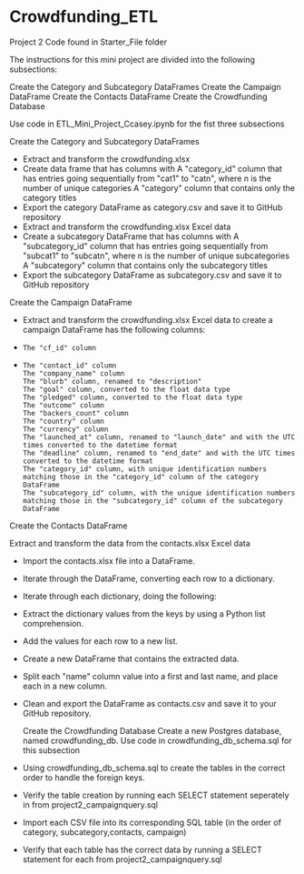 # Crowdfunding_ETL
Project 2
Code found in Starter_File folder

The instructions for this mini project are divided into the following subsections:

Create the Category and Subcategory DataFrames
Create the Campaign DataFrame
Create the Contacts DataFrame
Create the Crowdfunding Database

Use code in ETL_Mini_Project_Ccasey.ipynb for the fist three subsections

Create the Category and Subcategory DataFrames 
 
  - Extract and transform the crowdfunding.xlsx
  - Create data frame that has columns with
        A "category_id" column that has entries going sequentially from "cat1" to "catn", where n is the number of unique categories
        A "category" column that contains only the category titles
- Export the category DataFrame as category.csv and save it to GitHub repository
- Extract and transform the crowdfunding.xlsx Excel data
- Create a subcategory DataFrame that has columns with
    A "subcategory_id" column that has entries going sequentially from "subcat1" to "subcatn", where n is the number of unique subcategories
    A "subcategory" column that contains only the subcategory titles
- Export the subcategory DataFrame as subcategory.csv and save it to GitHub repository

Create the Campaign DataFrame

- Extract and transform the crowdfunding.xlsx Excel data to create a campaign DataFrame has the following columns:
-     The "cf_id" column
-     The "contact_id" column
      The "company_name" column
      The "blurb" column, renamed to "description"
      The "goal" column, converted to the float data type
      The "pledged" column, converted to the float data type
      The "outcome" column
      The "backers_count" column
      The "country" column
      The "currency" column
      The "launched_at" column, renamed to "launch_date" and with the UTC times converted to the datetime format
      The "deadline" column, renamed to "end_date" and with the UTC times converted to the datetime format
      The "category_id" column, with unique identification numbers matching those in the "category_id" column of the category DataFrame
      The "subcategory_id" column, with the unique identification numbers matching those in the "subcategory_id" column of the subcategory DataFrame

 Create the Contacts DataFrame
 
 Extract and transform the data from the contacts.xlsx Excel data   
- Import the contacts.xlsx file into a DataFrame.
- Iterate through the DataFrame, converting each row to a dictionary.
- Iterate through each dictionary, doing the following:
- Extract the dictionary values from the keys by using a Python list comprehension.
- Add the values for each row to a new list.
- Create a new DataFrame that contains the extracted data.
- Split each "name" column value into a first and last name, and place each in a new column.
- Clean and export the DataFrame as contacts.csv and save it to your GitHub repository.

  Create the Crowdfunding Database
Create a new Postgres database, named crowdfunding_db.
Use code in crowdfunding_db_schema.sql for this subsection
- Using crowdfunding_db_schema.sql to create the tables in the correct order to handle the foreign keys.
- Verify the table creation by running each SELECT statement seperately in from project2_campaignquery.sql
- Import each CSV file into its corresponding SQL table (in the order of category, subcategory,contacts, campaign)
- Verify that each table has the correct data by running a SELECT statement for each from project2_campaignquery.sql

   
